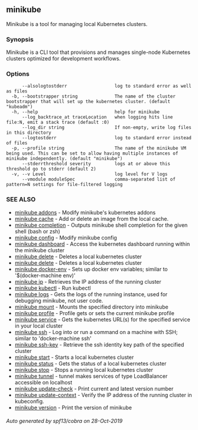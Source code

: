 ## minikube

Minikube is a tool for managing local Kubernetes clusters.

### Synopsis

Minikube is a CLI tool that provisions and manages single-node Kubernetes clusters optimized for development workflows.

### Options

```
      --alsologtostderr                  log to standard error as well as files
  -b, --bootstrapper string              The name of the cluster bootstrapper that will set up the kubernetes cluster. (default "kubeadm")
  -h, --help                             help for minikube
      --log_backtrace_at traceLocation   when logging hits line file:N, emit a stack trace (default :0)
      --log_dir string                   If non-empty, write log files in this directory
      --logtostderr                      log to standard error instead of files
  -p, --profile string                   The name of the minikube VM being used. This can be set to allow having multiple instances of minikube independently. (default "minikube")
      --stderrthreshold severity         logs at or above this threshold go to stderr (default 2)
  -v, --v Level                          log level for V logs
      --vmodule moduleSpec               comma-separated list of pattern=N settings for file-filtered logging
```

### SEE ALSO

* [minikube addons](minikube_addons.md)	 - Modify minikube's kubernetes addons
* [minikube cache](minikube_cache.md)	 - Add or delete an image from the local cache.
* [minikube completion](minikube_completion.md)	 - Outputs minikube shell completion for the given shell (bash or zsh)
* [minikube config](minikube_config.md)	 - Modify minikube config
* [minikube dashboard](minikube_dashboard.md)	 - Access the kubernetes dashboard running within the minikube cluster
* [minikube delete](minikube_delete.md)	 - Deletes a local kubernetes cluster
* [minikube delete](minikube_delete.md)	 - Deletes a local kubernetes cluster
* [minikube docker-env](minikube_docker-env.md)	 - Sets up docker env variables; similar to '$(docker-machine env)'
* [minikube ip](minikube_ip.md)	 - Retrieves the IP address of the running cluster
* [minikube kubectl](minikube_kubectl.md)	 - Run kubectl
* [minikube logs](minikube_logs.md)	 - Gets the logs of the running instance, used for debugging minikube, not user code.
* [minikube mount](minikube_mount.md)	 - Mounts the specified directory into minikube
* [minikube profile](minikube_profile.md)	 - Profile gets or sets the current minikube profile
* [minikube service](minikube_service.md)	 - Gets the kubernetes URL(s) for the specified service in your local cluster
* [minikube ssh](minikube_ssh.md)	 - Log into or run a command on a machine with SSH; similar to 'docker-machine ssh'
* [minikube ssh-key](minikube_ssh-key.md)	 - Retrieve the ssh identity key path of the specified cluster
* [minikube start](minikube_start.md)	 - Starts a local kubernetes cluster
* [minikube status](minikube_status.md)	 - Gets the status of a local kubernetes cluster
* [minikube stop](minikube_stop.md)	 - Stops a running local kubernetes cluster
* [minikube tunnel](minikube_tunnel.md)	 - tunnel makes services of type LoadBalancer accessible on localhost
* [minikube update-check](minikube_update-check.md)	 - Print current and latest version number
* [minikube update-context](minikube_update-context.md)	 - Verify the IP address of the running cluster in kubeconfig.
* [minikube version](minikube_version.md)	 - Print the version of minikube

###### Auto generated by spf13/cobra on 28-Oct-2019
